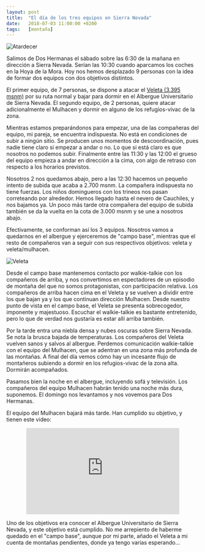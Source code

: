 ```yaml
---
layout: post
title:  "El día de los tres equipos en Sierra Nevada"
date:   2018-07-03 11:00:00 +0200
tags:	[montaña]
---
```


![Atardecer][atardecer]

Salimos de Dos Hermanas el sábado sobre las 6:30 de la mañana en dirección
a Sierra Nevada. Serían las 10:30 cuando aparcamos los coches en la Hoya de la
Mora. Hoy nos hemos desplazado 9 personas con la idea de formar dos equipos
con dos objetivos distintos.

El primer equipo, de 7 personas, se dispone a atacar el
[Veleta (3.395 msnm)][wikiveleta] por su ruta normal y bajar para dormir en el
Albergue Universitario de Sierra Nevada. El segundo equipo, de 2 personas,
quiere atacar adicionalmente el Mulhacen y dormir en alguno de los
refugios-vivac de la zona.

<!--more-->

Mientras estamos preparándonos para empezar, una de las compañeras del equipo,
mi pareja, se encuentra indispuesta. No está en condiciones de subir a ningún
sitio. Se producen unos momentos de descoordinación, pues nadie tiene claro
si empezar a andar o no. Lo que si está claro es que nosotros no podemos subir.
Finalmente entre las 11:30 y las 12:00 el grueso del equipo empieza a andar
en dirección a la cima, con algo de retraso con respecto a los horarios
previstos.

Nosotros 2 nos quedamos abajo, pero a las 12:30 hacemos un pequeño intento de
subida que acaba a 2.700 msnm. La compañera indispuesta no tiene fuerzas. Los
niños domingueros con los trineos nos pasan correteando por alrededor. Hemos
llegado hasta el nevero de Cauchiles, y nos bajamos ya.
Un poco más tarde otra compañera del equipo de subida también se da
la vuelta en la cota de 3.000 msnm y se une a nosotros abajo.

Efectivamente, se conforman así los 3 equipos. Nosotros vamos a quedarnos en
el albergue y ejerceremos de "campo base", mientras que el resto de compañeros
van a seguir con sus respectivos objetivos: veleta y veleta/mulhacen.

![Veleta][veleta]

Desde el campo base mantenemos contacto por walkie-talkie con los compañeros
de arriba, y nos convertimos en espectadores de un episodio de montaña del que
no somos protagonistas, con participación relativa. Los compañeros de arriba
hacen cima en el Veleta y se vuelven a dividir entre los que bajan ya y los que
continuan dirección Mulhacen. Desde nuestro punto de vista en el campo base,
el Veleta se presenta sobrecogedor, imponente y majestuoso. Escuchar el
walkie-talkie es bastante entretenido, pero lo que de verdad nos gustaría es
estar allí arriba también.

Por la tarde entra una niebla densa y nubes oscuras sobre Sierra Nevada. Se
nota la brusca bajada de temperaturas. Los compañeros del Veleta vuelven sanos
y salvos al albergue. Perdemos comunicación walkie-talkie con el equipo del
Mulhacen, que se adentran en una zona más profunda de las montañas. A final del
día vemos cómo hay un incesante flujo de montañeros subiendo a dormir en los
refugios-vivac de la zona alta. Dormirán acompañados.

Pasamos bien la noche en el albergue, incluyendo sofá y televisión. Los
compañeros del equipo Mulhacen habrán tenido una noche más dura, suponemos.
El domingo nos levantamos y nos vovemos para Dos Hermanas.

El equipo del Mulhacen bajará más tarde. Han cumplido su objetivo, y tienen
este video:

<center>
<iframe width="400" height="225"
	src="https://www.youtube-nocookie.com/embed/r0_obunqjr0"
	frameborder="0" allow="autoplay; encrypted-media" allowfullscreen>
</iframe>
</center>

Uno de los objetivos era conocer el Albergue Universitario de Sierra Nevada,
y este objetivo está cumplido. No me arrepiento de haberme quedado en el "campo
base", aunque por mi parte, añado el Veleta a mi cuenta de montañas pendientes,
donde ya tengo varias esperando...

[wikiveleta]:		https://es.wikipedia.org/wiki/Pico_Veleta
[veleta]:		{{site.url}}/assets/20180703-01-veleta.png
[atardecer]:		{{site.url}}/assets/20180703-02-atarceder.png
